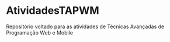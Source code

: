 # AtividadesTAPWM
Repositório voltado para as atividades de Técnicas Avançadas de Programação Web e Mobile
